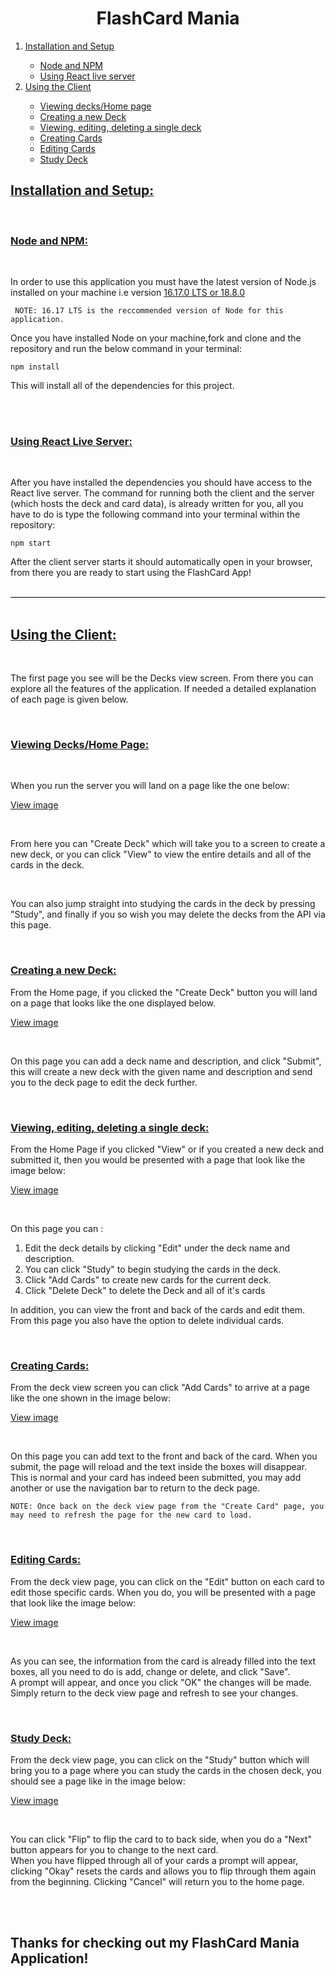 <h1 style="text-align:center">FlashCard Mania</h1>

<ol>
    <a href='#setup'><li>Installation and Setup</li></a>
<ul>
    <a href='#node'><li>Node and NPM</li></a>
    <a href='#live'><li>Using React live server</li></a>
</ul>
    <a href='#client'><li>Using the Client</li></a>
<ul>
    <a href='#view'><li>Viewing decks/Home page</li></a>
    <a href='#createdeck'><li>Creating a new Deck</li></a>
    <a href='#ved'><li>Viewing, editing, deleting a single deck</li></a>
    <a href='#createcard'><li>Creating Cards</li></a>
    <a href='#editcard'><li>Editing Cards</li></a>
    <a href='#study'><li>Study Deck</li></a>
</ul>
</ol>


<h2 id="setup" style="text-decoration:1px underline">Installation and Setup:</h2>

<br>
<h3 id="node" style="text-decoration:1px underline">Node and NPM:</h3>
<br>
<p>In order to use this application you must have the latest version of Node.js installed on your machine i.e version <a href="https://nodejs.org/en/">16.17.0 LTS or 18.8.0</a></p>

``` NOTE: 16.17 LTS is the reccommended version of Node for this application.```

<p>Once you have installed Node on your machine,fork and clone and the repository and run the below command in your terminal:</p>

```npm install ```

<p>This will install all of the dependencies for this project.</p>

<br>



<br>
<h3 id="live" style="text-decoration:1px underline">Using React Live Server:</h3>
<br>
<p>After you have installed the dependencies you should have access to the React live server. The command for running both the client and the server (which hosts the deck and card data), is already written for you, all you have to do is type the following command into your terminal within the repository:</p>

```npm start```

<p>After the client server starts it should automatically open in your browser, from there you are ready to start using the FlashCard App!</p>

<br>

<div style="border-bottom:1px solid black"></div>

<br>

<h2 id="client" style="text-decoration:1px underline">Using the Client:</h2>
<br>
<p>The first page you see will be the Decks view screen. From there you can explore all the features of the application. If needed a detailed explanation of each page is given below.</p>

<br>

<h3 id="view" style="text-decoration:1px underline">Viewing Decks/Home Page:</h3>
<br>
<p style="font-size:14px">When you run the server you will land on a page like the one below:</p>


[View image](readme-images/viewdecks.JPG?raw=true)

<br>
<p>From here you can "Create Deck" which will take you to a screen to create a new deck, or you can click "View" to view the entire details and all of the cards in the deck. </p>
<br>
<p>You can also jump straight into studying the cards in the deck by pressing "Study", and finally if you so wish you may delete the decks from the API via this page.</p>

<br>

<h3 id="createdeck" style="text-decoration:1px underline">Creating a new Deck:</h3>

<p>From the Home page, if you clicked the "Create Deck" button you will land on a page that looks like the one displayed below.</p>

[View image](readme-images/createdeck.JPG?raw=true)

<br>
<p>On this page you can add a deck name and description, and click "Submit", this will create a new deck with the given name and description and send you to the deck page to edit the deck further. </p>
<br>

<h3 id="ved" style="text-decoration:1px underline">Viewing, editing, deleting a single deck:</h3>

<p>From the Home Page if you clicked "View" or if you created a new deck and submitted it, then you would be presented with a page that look like the image below:</p>

[View image](readme-images/ved.JPG?raw=true)

<br>
<p> On this page you can :</p>

<ol>
    <li>Edit the deck details by clicking "Edit" under the deck name and description.</li>
    <li>You can click "Study" to begin studying the cards in the deck. </li>
    <li>Click "Add Cards" to create new cards for the current deck.</li>
    <li>Click "Delete Deck" to delete the Deck and all of it's cards</li>
</ol>


<p>In addition, you can view the front and back of the cards and edit them. From this page you also have the option to delete individual cards.</p>

<br>

<h3 id="createcard" style="text-decoration:1px underline">Creating Cards:</h3>

<p>From the deck view screen you can click "Add Cards" to arrive at a page like the one shown in the image below:</p>

[View image](readme-images/createcard.JPG?raw=true)

<br>
<p>On this page you can add text to the front and back of the card. When you submit, the page will reload and the text inside the boxes will disappear. 
<br>
This is normal and your card has indeed been submitted, you may add another or use the navigation bar to return to the deck page.</p>

```NOTE: Once back on the deck view page from the "Create Card" page, you may need to refresh the page for the new card to load.```


<br>

<h3 id="editcard" style="text-decoration:1px underline">Editing Cards:</h3>

<p>From the deck view page, you can click on the "Edit" button on each card to edit those specific cards. When you do, you will be presented with a page that look like the image below:</p>

[View image](readme-images/editcard.JPG?raw=true)

<br>

<p>As you can see, the information from the card is already filled into the text boxes, all you need to do is add, change or delete, and click "Save". 
<br>
A prompt will appear, and once you click "OK" the changes will be made. Simply return to the deck view page and refresh to see your changes.</p>

<br>

<h3 id="study" style="text-decoration:1px underline">Study Deck:</h3>

<p>From the deck view page, you can click on the "Study" button which will bring you to a page where you can study the cards in the chosen deck, you should see a page like in the image below:</p>

[View image](readme-images/study.JPG?raw=true)

<br>

<p>You can click "Flip" to flip the card to to back side, when you do a "Next" button appears for you to change to the next card.
<br>
When you have flipped through all of your cards a prompt will appear, clicking "Okay" resets the cards and allows you to flip through them again from the beginning. Clicking "Cancel" will return you to the home page.</p>

<br>
<br>

<h2>Thanks for checking out my FlashCard Mania Application!</h2>
